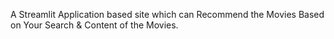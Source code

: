    A Streamlit Application based site which can Recommend the Movies Based on Your Search & Content of the Movies.
